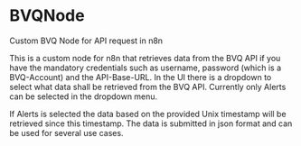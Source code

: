 # BVQNode
Custom BVQ Node for API request in n8n

This is a custom node for n8n that retrieves data from the BVQ API if you have the mandatory credentials such as username, password (which is a BVQ-Account) and the API-Base-URL. 
In the UI there is a dropdown to select what data shall be retrieved from the BVQ API.
Currently only Alerts can be selected in the dropdown menu. 

If Alerts is selected the data based on the provided Unix timestamp will be retrieved since this timestamp. The data is submitted in json format and can be used for several use cases. 
